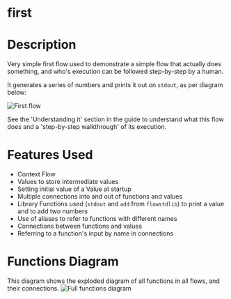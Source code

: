 first
==

Description
===
Very simple first flow used to demonstrate a simple flow that actually does something, and who's execution can be followed
step-by-step by a human.

It generates a series of numbers and prints it out on `stdout`, as per diagram below:

![First flow](first-flow.dot.png)

See the 'Understanding it' section in the guide to understand
what this flow does and a 'step-by-step walkthrough' of its execution.

Features Used
===
* Context Flow
* Values to store intermediate values
* Setting initial value of a Value at startup
* Multiple connections into and out of functions and values
* Library Functions used (`stdout` and `add` from `flowstdlib`) to print a value and to add two numbers
* Use of aliases to refer to functions with different names
* Connections between functions and values
* Referring to a function's input by name in connections

Functions Diagram
===
This diagram shows the exploded diagram of all functions in all flows, and their connections.
![Full functions diagram](functions.dot.png)